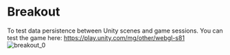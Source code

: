 # Breakout
To test data persistence between Unity scenes and game sessions.
You can test the game here:
https://play.unity.com/mg/other/webgl-s81
![breakout_0](https://user-images.githubusercontent.com/5485760/156922256-361ecd46-1b15-4650-9b31-7e3b3adfc834.png)
